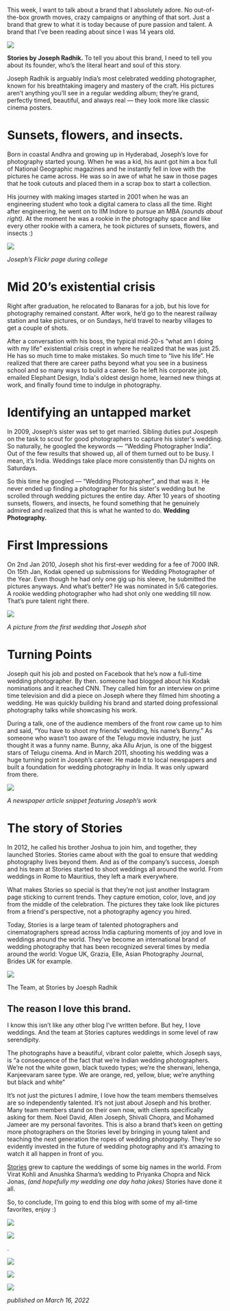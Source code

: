 This week, I want to talk about a brand that I absolutely adore. No out-of-the-box growth moves, crazy campaigns or anything of that sort. Just a brand that grew to what it is today because of pure passion and talent. A brand that I’ve been reading about since I was 14 years old.

![](https://miro.medium.com/v2/resize:fit:1400/1*JfMCNc49fF8sVhgbno43Yg.png)

**Stories by Joseph Radhik.** To tell you about this brand, I need to tell you about its founder, who’s the literal heart and soul of this story.

Joseph Radhik is arguably India’s most celebrated wedding photographer, known for his breathtaking imagery and mastery of the craft. His pictures aren’t anything you’ll see in a regular wedding album; they’re grand, perfectly timed, beautiful, and always real — they look more like classic cinema posters.

# Sunsets, flowers, and insects.

Born in coastal Andhra and growing up in Hyderabad, Joseph’s love for photography started young. When he was a kid, his aunt got him a box full of National Geographic magazines and he instantly fell in love with the pictures he came across. He was so in awe of what he saw in those pages that he took cutouts and placed them in a scrap box to start a collection.

His journey with making images started in 2001 when he was an engineering student who took a digital camera to class all the time. Right after engineering, he went on to IIM Indore to pursue an MBA _(sounds about right)_. At the moment he was a rookie in the photography space and like every other rookie with a camera, he took pictures of sunsets, flowers, and insects :)

![](https://miro.medium.com/v2/resize:fit:1400/1*q-9EIVA873QX_1ZOg7SNxw.png)

_Joseph’s Flickr page during college_

# Mid 20’s existential crisis

Right after graduation, he relocated to Banaras for a job, but his love for photography remained constant. After work, he’d go to the nearest railway station and take pictures, or on Sundays, he’d travel to nearby villages to get a couple of shots.

After a conversation with his boss, the typical mid-20-s “what am I doing with my life” existential crisis crept in where he realized that he was just 25. He has so much time to make mistakes. So much time to “live his life”. He realized that there are career paths beyond what you see in a business school and so many ways to build a career. So he left his corporate job, emailed Elephant Design, India's oldest design home, learned new things at work, and finally found time to indulge in photography.

# Identifying an untapped market

In 2009, Joseph’s sister was set to get married. Sibling duties put Jospeph on the task to scout for good photographers to capture his sister's wedding. So naturally, he googled the keywords — “Wedding Photographer India”. Out of the few results that showed up, all of them turned out to be busy. I mean, it’s India. Weddings take place more consistently than DJ nights on Saturdays.

So this time he googled — “Wedding Photographer”, and that was it. He never ended up finding a photographer for his sister's wedding but he scrolled through wedding pictures the entire day. After 10 years of shooting sunsets, flowers, and insects, he found something that he genuinely admired and realized that this is what he wanted to do. **Wedding Photography.**

# First Impressions

On 2nd Jan 2010, Joseph shot his first-ever wedding for a fee of 7000 INR. On 15th Jan, Kodak opened up submissions for Wedding Photographer of the Year. Even though he had only one gig up his sleeve, he submitted the pictures anyways. And what’s better? He was nominated in 5/6 categories. A rookie wedding photographer who had shot only one wedding till now. That’s pure talent right there.

![](https://miro.medium.com/v2/resize:fit:1400/1*Mmjt6E5QAFCwnR5otanSaA.png)

_A picture from the first wedding that Joseph shot_

# Turning Points

Joseph quit his job and posted on Facebook that he’s now a full-time wedding photographer. By then. someone had blogged about his Kodak nominations and it reached CNN. They called him for an interview on prime time television and did a piece on Joseph where they filmed him shooting a wedding. He was quickly building his brand and started doing professional photography talks while showcasing his work.

During a talk, one of the audience members of the front row came up to him and said, “You have to shoot my friends’ wedding, his name’s Bunny.” As someone who wasn’t too aware of the Telugu movie industry, he just thought it was a funny name. Bunny, aka Allu Arjun, is one of the biggest stars of Telugu cinema. And in March 2011, shooting his wedding was a huge turning point in Joseph’s career. He made it to local newspapers and built a foundation for wedding photography in India. It was only upward from there.

![](https://miro.medium.com/v2/resize:fit:1362/1*3LDmoBQAHDlwA6PA41zlRw.png)

_A newspaper article snippet featuring Joseph’s work_

# The story of Stories

In 2012, he called his brother Joshua to join him, and together, they launched Stories. Stories came about with the goal to ensure that wedding photography lives beyond them. And as of the company’s success, Joesph and his team at Stories started to shoot weddings all around the world. From weddings in Rome to Mauritius, they left a mark everywhere.

What makes Stories so special is that they’re not just another Instagram page sticking to current trends. They capture emotion, color, love, and joy from the middle of the celebration. The pictures they take look like pictures from a friend's perspective, not a photography agency you hired.

Today, Stories is a large team of talented photographers and cinematographers spread across India capturing moments of joy and love in weddings around the world. They've become an international brand of wedding photography that has been recognized several times by media around the world: Vogue UK, Grazia, Elle, Asian Photography Journal, Brides UK for example.

![](https://miro.medium.com/v2/resize:fit:1400/1*icDxs8ggj5W-BimerWYZEA.jpeg)

The Team, at Stories by Joesph Radhik

## The reason I love this brand.

I know this isn’t like any other blog I’ve written before. But hey, I love weddings. And the team at Stories captures weddings in some level of raw serendipity.

The photographs have a beautiful, vibrant color palette, which Joseph says, is “a consequence of the fact that we’re Indian wedding photographers. We’re not the white gown, black tuxedo types; we’re the sherwani, lehenga, Kanjeevaram saree type. We are orange, red, yellow, blue; we’re anything but black and white”

It’s not just the pictures I admire, I love how the team members themselves are so independently talented. It’s not just about Joseph and his brother. Many team members stand on their own now, with clients specifically asking for them. Noel David, Allen Joseph, Shivali Chopra, and Mohamed Jameer are my personal favorites. This is also a brand that’s keen on getting more photographers on the Stories level by bringing in young talent and teaching the next generation the ropes of wedding photography. They’re so evidently invested in the future of wedding photography and it’s amazing to watch it all happen in front of you.

[Stories](https://stories.josephradhik.com/home) grew to capture the weddings of some big names in the world. From Virat Kohli and Anushka Sharma’s wedding to Priyanka Chopra and Nick Jonas, _(and hopefully my wedding one day haha jokes)_ Stories have done it all.

So, to conclude, I’m going to end this blog with some of my all-time favorites, enjoy :)

![](https://miro.medium.com/v2/resize:fit:1400/1*o06sADDxFIGNQZy8BDhAbQ.jpeg)

![](https://miro.medium.com/v2/resize:fit:1400/1*kPP-TB48gkyvx5ME4nI1wQ.jpeg)

.

![](https://miro.medium.com/v2/resize:fit:1400/1*6o1spLkcgvnFcdeZibX6zQ.jpeg)

![](https://miro.medium.com/v2/resize:fit:1400/1*Bc29GiUe_ajOxuYi0e6cuw.jpeg)

![](https://miro.medium.com/v2/resize:fit:1400/1*n5Cqt7DCheJgNBU1DOiBAg.jpeg)


_published on March 16, 2022_